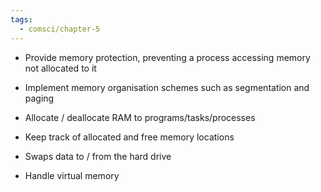 ```yaml
---
tags:
  - comsci/chapter-5
---
```


- Provide memory protection, preventing a process accessing memory not allocated to it
    
- Implement memory organisation schemes such as segmentation and paging
    
- Allocate / deallocate RAM to programs/tasks/processes
    
- Keep track of allocated and free memory locations  
    
- Swaps data to / from the hard drive 
    
- Handle virtual memory